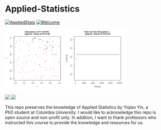 # Applied-Statistics

[![AppliedStats](https://cdn.rawgit.com/sindresorhus/awesome/d7305f38d29fed78fa85652e3a63e154dd8e8829/media/badge.svg)](https://yinscapital.com/research/)
[![Welcome](https://img.shields.io/badge/PRs-welcome-brightgreen.svg?style=flat-square)](http://makeapullrequest.com)

<p align="left">
  <img width="400" height="200" src="https://github.com/yiqiao-yin/Applied-Statistics/blob/main/Project/figures/mc-sim-pi-adv.gif">
</p>
<p align="left">
	<img src="https://img.shields.io/badge/stars-30+-blue.svg"/>
	<img src="https://img.shields.io/badge/license-CC0-blue.svg"/>
</p>

This repo preserves the knowledge of Applied Statistics by Yiqiao Yin, a PhD student at Columbia University. I would like to acknowledge this repo is open source and non-profit only. In addition, I want to thank professors who instructed this course to provide the knowledge and resources for us.
